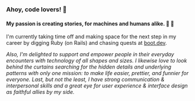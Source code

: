 ### Ahoy, code lovers! :wave:	

#### My passion is creating stories, for machines and humans alike. :robot: :mage:

I'm currently taking time off and making space for the next step in my career by digging Ruby (on Rails) and chasing quests at [boot.dev](https://www.boot.dev/u/izkreny).

_Also, I'm delighted to support and empower people in their everyday encounters with technology of all shapes and sizes.
I likewise love to look behind the curtains searching for the hidden details and underlying patterns with only one mission: to make life easier, prettier, and funnier for everyone.
Last, but not the least, I have strong communication & interpersonal skills and a great eye for user experience & interface design as faithful allies by my side._
